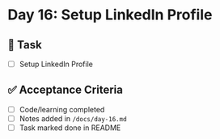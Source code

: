 # Day 16: Setup LinkedIn Profile

## 🎯 Task
- [ ] Setup LinkedIn Profile

## ✅ Acceptance Criteria
- [ ] Code/learning completed
- [ ] Notes added in `/docs/day-16.md`
- [ ] Task marked done in README
